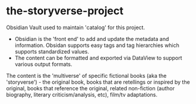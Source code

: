 # the-storyverse-project

Obsidian Vault used to maintain 'catalog' for this project. 
+ Obsidian is the 'front end' to add and update the metadata and information. Obsidan supports easy tags and tag hierarchies which supports standardized values. 
+ The content can be formatted and exported via DataView to support various output formats.

The content is the 'multiverse' of specific fictional books (aka the 'storyverse') - the original book, books that are retellings or inspired by the original, books that reference the original, related non-fiction (author biography, literary criticism/analysis, etc), film/tv adaptations.
